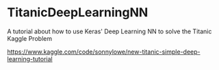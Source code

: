 # TitanicDeepLearningNN
A tutorial about how to use Keras' Deep Learning NN to solve the Titanic Kaggle Problem

https://www.kaggle.com/code/sonnylowe/new-titanic-simple-deep-learning-tutorial
